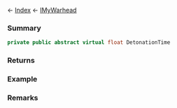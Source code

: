 ← [Index](Api-Index) ← [IMyWarhead](Sandbox.ModAPI.Ingame.IMyWarhead)

### Summary

```csharp
private public abstract virtual float DetonationTime
```

### Returns

### Example

### Remarks

